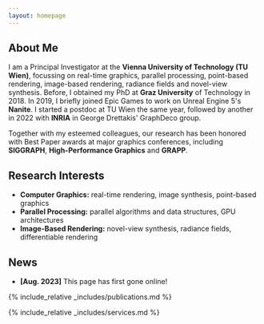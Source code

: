 ```yaml
---
layout: homepage
---
```


## About Me

I am a Principal Investigator at the **Vienna University of Technology (TU Wien)**, focussing on real-time graphics, parallel processing, point-based rendering, image-based rendering, radiance fields and novel-view synthesis. Before, I obtained my PhD at **Graz University** of Technology in 2018. In 2019, I briefly joined Epic Games to work on Unreal Engine 5's **Nanite**. I started a postdoc at TU Wien the same year, followed by another in 2022 with **INRIA** in George Drettakis' GraphDeco group. 

Together with my esteemed colleagues, our research has been honored with Best Paper awards at major graphics conferences, including **SIGGRAPH**, **High-Performance Graphics** and **GRAPP**.

## Research Interests

- **Computer Graphics:** real-time rendering, image synthesis, point-based graphics
- **Parallel Processing:** parallel algorithms and data structures, GPU architectures
- **Image-Based Rendering:** novel-view synthesis, radiance fields, differentiable rendering 

## News

- **[Aug. 2023]** This page has first gone online!

{% include_relative _includes/publications.md %}

{% include_relative _includes/services.md %}
